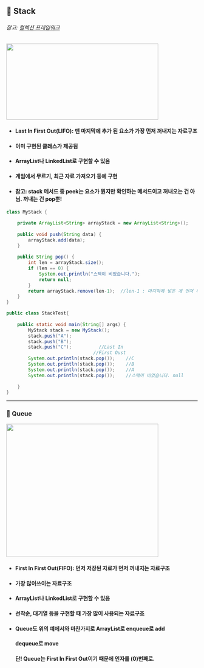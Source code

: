 ## :pushpin: Stack
###### 참고: [컬렉션 프레임워크](https://github.com/6161990/TIL/blob/main/Java/Collection%20Framework.md)

<img src="https://user-images.githubusercontent.com/74708028/110317392-7219d780-804f-11eb-9101-0e21ebc69fd3.jpg" width="400" height="200">


* #### Last In First Out(LIFO): 맨 마지막에 추가 된 요소가 가장 먼저 꺼내지는 자료구조
* #### 이미 구현된 클래스가 제공됨
* #### ArrayList나 LinkedList로 구현할 수 있음
* #### 게임에서 무르기, 최근 자료 가져오기 등에 구현
* #### 참고: stack 메서드 중 peek는  요소가 뭔지만 확인하는 메서드이고 꺼내오는 건 아님. 꺼내는 건 pop뿐!
```java
class MyStack {

	private ArrayList<String> arrayStack = new ArrayList<String>();
	
	public void push(String data) {
		arrayStack.add(data);
	}
	
	public String pop() {
		int len = arrayStack.size();
		if (len == 0) {
			System.out.println("스택이 비었습니다.");
			return null;
		}
		return arrayStack.remove(len-1);  //len-1 : 마지막에 넣은 게 먼저 꺼내져야하기때문에.
	}   
}

public class StackTest{
	
	public static void main(String[] args) {
		MyStack stack = new MyStack();
		stack.push("A");
		stack.push("B");
		stack.push("C");          //Last In
	                          	//First Oust
		System.out.println(stack.pop());    //C
		System.out.println(stack.pop());    //B
		System.out.println(stack.pop());    //A
		System.out.println(stack.pop());    //스택이 비었습니다. null
		
	}
}
```
-------------------------------------------------------

### :pushpin: Queue
<img src="https://user-images.githubusercontent.com/74708028/110317566-aee5ce80-804f-11eb-8cd4-8e57a2654d87.jpg" width="400" height="350">

* #### First In First Out(FIFO): 먼저 저장된 자료가 먼저 꺼내지는 자료구조
* #### 가장 많이쓰이는 자료구조
* #### ArrayList나 LinkedList로 구현할 수 있음
* #### 선착순, 대기열 등을 구현할 때 가장 많이 사용되는 자료구조
* #### Queue도 위의 예에서와 마찬가지로 ArrayList로 enqueue로 add
  #### dequeue로 move
  #### 단! Queue는 First In First Out이기 때문에 인자를 (0)번째로. 
